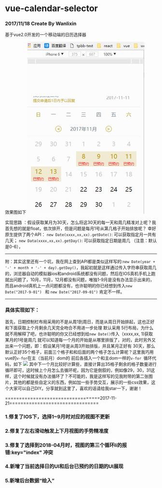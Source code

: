 # vue-calendar-selector
### 2017/11/18 Create By Wanlixin
基于vue2.0开发的一个移动端的日历选择器

效果图如下
![](https://github.com/wanlixi/calendar-selector/blob/master/calendar1.gif)

实现思路 ：假设获取某月为30天，怎么将这30天的每一天和周几精准对上呢？我首先想的就是float，依次排开，但是问题是每月1号从第几格子开始排放呢？
幸好原生提供了两个API：
```new Date(xxxx,xx,xx).getDate()```: 可以获取指定月一共有几天；
```new Data(xxxx,xx,xx).getDay()```: 可以获取指定日期是周几 （注意：默认是0-6），
  *** 
  附：其实这里还有一个坑，我在网上查到API都是类似这样写的:```new Date(year + '-' + month + '-' + day).getDay()```，我起初就是这样通过传入字符串获取周几的，浏览器自动的模拟器ios和android系统都没有问题，然后在IOS真机手机上跑就出问题了，10月，11月，12月都没有问题，唯独1-9月是没有办法显示出来的，而且android真机上一点问题都没有，也许聪明的你已经想到传入```new Date("2017-9-01") ``` 和 ``` new Date("2017-09-01") ``` 肯定不一样。
 ***
### 具体实现如下：
首先，日期控制栏布局采用的不是从周1到周日，而是从周日开始排起，这也正好和下面获取上个月剩余几天完全吻合不用进一步处理
默认采用 5行布局，为什么就不用解释了吧，也许聪明的你又已经想到给```new Date()```传入（xxxx,xx, 1)获取某月的1号是周几
就可以知道每一个月的开始是从哪里排版了，对的，此时另外又出来一个问题，即：假设某月1号是从周3开始排版，并且某月正好有
30天，那么默认正好35个格子，前面三个格子和和后面的两个格子怎么计算呢？这里我巧用vue的```v-for```在主（当前月）dom的
前后各插入一个和主dom一样的```v-for ```循环代码，如下
![](https://github.com/wanlixi/calendar-selector/blob/master/WechatIMG24.jpeg)
其中下一个月比较好计算些，直接计算出35格子剩余的格子数量进行循环即可，这时候上个月怎么去循环呢，因为它是倒叙的，例如像29，30，31这样，这个时候就没有办法循环了？不可能的，我是这样写的见我附带的第二张图片，其他的都是些自定义的东西，例如加一些手势交互，展示的一些css效果，这个大家可以自己DIY。分享就到这里了，喜欢的话请给我star一下，谢谢！


==================================2017-11-21================================

### 1.修复了IOS下，选择1~9月时对应的视图不更新
### 2.修复了左右滑动触发上下月视图的手势精准度
### 3.修复了选择到2018-04月时，视图的第三个循环li的报错:key="index" 冲突
### 4.新增了当前选择日的UI和后台已预约的日期的UI展现
### 5.新增后台数据“绘入”
